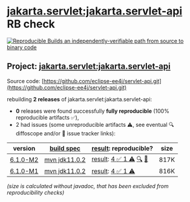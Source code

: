 [jakarta.servlet:jakarta.servlet-api](https://central.sonatype.com/artifact/jakarta.servlet/jakarta.servlet-api/versions) RB check
=======

[![Reproducible Builds](https://reproducible-builds.org/images/logos/rb.svg) an independently-verifiable path from source to binary code](https://reproducible-builds.org/)

## Project: [jakarta.servlet:jakarta.servlet-api](https://central.sonatype.com/artifact/jakarta.servlet/jakarta.servlet-api/versions)

Source code: [https://github.com/eclipse-ee4j/servlet-api.git](https://github.com/eclipse-ee4j/servlet-api.git)

rebuilding **2 releases** of jakarta.servlet:jakarta.servlet-api:
- **0** releases were found successfully **fully reproducible** (100% reproducible artifacts :white_check_mark:),
- 2 had issues (some unreproducible artifacts :warning:, see eventual :mag: diffoscope and/or :memo: issue tracker links):

| version | [build spec](/BUILDSPEC.md) | [result](https://reproducible-builds.org/docs/jvm/): reproducible? | size |
| -- | --------- | ------ | -- |
| [6.1.0-M2](https://central.sonatype.com/artifact/jakarta.servlet/jakarta.servlet-api/6.1.0-M2/pom) | [mvn jdk11.0.2](jakarta.servlet-api-6.1.0-M2.buildspec) | [result](jakarta.servlet-api-6.1.0-M2.buildinfo): [4 :white_check_mark:  1 :warning:](jakarta.servlet-api-6.1.0-M2.buildcompare) [:mag:](jakarta.servlet-api-6.1.0-M2.diffoscope) [:memo:](https://github.com/jakartaee/servlet/issues/578) | 817K |
| [6.1.0-M1](https://central.sonatype.com/artifact/jakarta.servlet/jakarta.servlet-api/6.1.0-M1/pom) | [mvn jdk11.0.2](jakarta.servlet-api-6.1.0-M1.buildspec) | [result](jakarta.servlet-api-6.1.0-M1.buildinfo): [4 :white_check_mark:  1 :warning:](jakarta.servlet-api-6.1.0-M1.buildcompare) | 816K |

<i>(size is calculated without javadoc, that has been excluded from reproducibility checks)</i>
